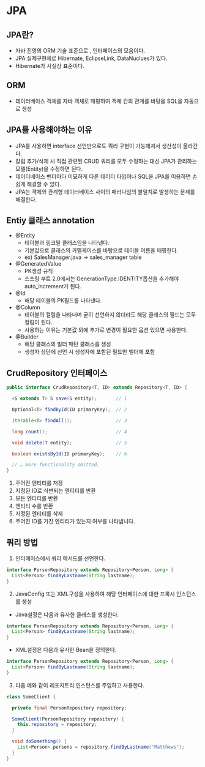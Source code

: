 # JPA

## JPA란?
* 자바 진영의 ORM 기술 표준으로 , 인터페이스의 모음이다.
* JPA 실제구현체로 Hibernate, EclipseLink, DataNuclues가 있다.
* Hibernate가 사실상 표준이다.

## ORM 
* 데이터베이스 객체를 자바 객체로 매핑하여 객체 간의 관계를 바탕을 SQL을 자동으로 생성

## JPA를 사용해야하는 이유
* JPA를 사용하면 interface 선언만으로도 쿼리 구현이 가능해져서 생산성이 올라간다.
* 칼럼 추가/삭제 시 직접 관련된 CRUD 쿼리를 모두 수정하는 대신 JPA가 관리하는 모델(Entity)을  수정하면 된다.
* 데이터베이스 벤더마다 미묘하게 다른 데이터 타입이나 SQL을 JPA를 이용하면 손쉽게 해결할 수 있다.
* JPA는 객체와 관계형 데이터베이스 사이의 패러다임의 불일치로 발생하는 문제를 해결한다.

## Entiy 클래스 annotation 
* @Entity
  * 테이블과 링크될 클래스임을 나타낸다.
  * 기본값으로 클래스의 카멜케이스를 바탕으로 테이블 이름을 매핑한다.
  * ex) SalesManager.java -> sales_manager table
* @GeneratedValue
  * PK생성 규칙
  * 스프링 부트 2.0에서는 GenerationType.IDENTITY옵션을 추가해야 auto_increment가 된다.
* @Id
  * 해당 테이블의 PK필드를 나타낸다.
* @Column
  * 테이블의 컬럼을 나타내며 굳이 선언하지 않더라도 해당 클래스의 필드는 모두 컬럼이 된다.
  * 사용하는 이유는 기본값 외에 추가로 변경이 필요한 옵션 있으면 사용한다.
* @Builder
  * 해당 클래스의 빌더 패턴 클래스를 생성
  * 생성자 상단에 선언 시 생성자에 포함된 필드만 빌더에 포함



## CrudRepository 인터페이스
```java
public interface CrudRepository<T, ID> extends Repository<T, ID> {

  <S extends T> S save(S entity);       // 1   

  Optional<T> findById(ID primaryKey);  // 2

  Iterable<T> findAll();                // 3         

  long count();                         // 4                     

  void delete(T entity);                // 5      

  boolean existsById(ID primaryKey);    // 6      

  // … more functionality omitted.
}
```
1. 주어진 엔티티를 저장
2. 지정된 ID로 식변되는 엔티티를 반환
3. 모든 엔티티를 반환
4. 엔티티 수를 반환
5. 지정된 엔티티를 삭제
6. 주어진 ID를 가진 엔티티가 있는지 여부를 나타냅니다.


## 쿼리 방법
1. 인터페이스에서 쿼리 메서드를 선언한다.
```java
interface PersonRepository extends Repository<Person, Long> {
  List<Person> findByLastname(String lastname);
}
```
2. JavaConfig 또는 XML구성을 사용하여 해당 인터페이스에 대한 프록시 인스턴스를 생성
* Java설정은 다음과 유사한 클래스를 생성한다.
```java
interface PersonRepository extends Repository<Person, Long> {
  List<Person> findByLastname(String lastname);
}
```
* XML설정은 다음과 유사한 Bean을 정의한다.
```java
interface PersonRepository extends Repository<Person, Long> {
  List<Person> findByLastname(String lastname);
}
```
3. 다음 예와 같이 레포지토리 인스턴스를 주입하고 사용한다.
```java
class SomeClient {

  private final PersonRepository repository;

  SomeClient(PersonRepository repository) {
    this.repository = repository;
  }

  void doSomething() {
    List<Person> persons = repository.findByLastname("Matthews");
  }
}
```


